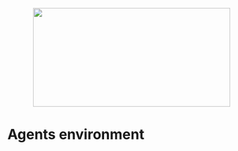 <html>
<head>
  
</head>
<body>
  
<p align="center">
  <img width="400" height="200" src="/main/resources/images/graph/gen_graph.PNG">
</p>
  
<h1>Agents environment</h1>
<div align="justify">
  
</div>
 
  
</body>
</html>

